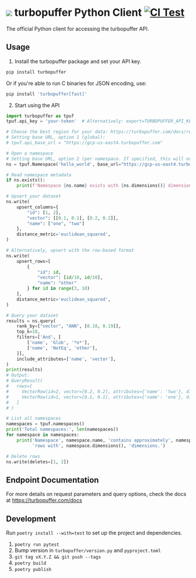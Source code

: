 ![](https://github.com/turbopuffer/turbopuffer-python/assets/1594638/0482aa50-4665-4998-afd3-78afe56b52f3) turbopuffer Python Client [![CI Test](https://github.com/turbopuffer/turbopuffer-python/actions/workflows/ci_test.yml/badge.svg)](https://github.com/turbopuffer/turbopuffer-python/actions/workflows/ci_test.yml)
=========================

The official Python client for accessing the turbopuffer API.

Usage
-----

1. Install the turbopuffer package and set your API key.
```sh
pip install turbopuffer
```
Or if you're able to run C binaries for JSON encoding, use:
```sh
pip install 'turbopuffer[fast]'
```

2. Start using the API
```py
import turbopuffer as tpuf
tpuf.api_key = 'your-token'  # Alternatively: export=TURBOPUFFER_API_KEY=your-token

# Choose the best region for your data: https://turbopuffer.com/docs/regions
# Setting base URL, option 1 (global):
# tpuf.api_base_url = "https://gcp-us-east4.turbopuffer.com"

# Open a namespace
# Setting base URL, option 2 (per namespace. If specified, this will override the global api_base_url):
ns = tpuf.Namespace('hello_world', base_url="https://gcp-us-east4.turbopuffer.com")

# Read namespace metadata
if ns.exists():
    print(f'Namespace {ns.name} exists with {ns.dimensions()} dimensions and approximately {ns.approx_count()} rows.')

# Upsert your dataset
ns.write(
    upsert_columns={
        "id": [1, 2],
        "vector": [[0.1, 0.1], [0.2, 0.2]],
        "name": ["one", "two"]
    },
    distance_metric='euclidean_squared',
)

# Alternatively, upsert with the row-based format
ns.write(
    upsert_rows=[
        {
            "id": id,
            "vector": [id/10, id/10],
            "name": "other"
        } for id in range(3, 10)
    ],
    distance_metric='euclidean_squared',
)

# Query your dataset
results = ns.query(
    rank_by=["vector", "ANN", [0.18, 0.19]],
    top_k=10,
    filters=['And', [
        ['name', 'Glob', '*o*'],
        ['name', 'NotEq', 'other'],
    ]],
    include_attributes=['name', 'vector'],
)
print(results)
# Output:
# QueryResult(
#   rows=[
#     VectorRow(id=2, vector=[0.2, 0.2], attributes={'name': 'two'}, dist=0.00049999997),
#     VectorRow(id=1, vector=[0.1, 0.1], attributes={'name': 'one'}, dist=0.0145)
#   ]
# )

# List all namespaces
namespaces = tpuf.namespaces()
print('Total namespaces:', len(namespaces))
for namespace in namespaces:
    print('Namespace', namespace.name, 'contains approximately', namespace.approx_count(),
          'rows with', namespace.dimensions(), 'dimensions.')

# Delete rows
ns.write(deletes=[1, 2])
```

Endpoint Documentation
----------------------

For more details on request parameters and query options, check the docs at https://turbopuffer.com/docs

## Development

Run `poetry install --with=test` to set up the project and dependencies.

1. `poetry run pytest`
2.  Bump version in `turbopuffer/version.py` and `pyproject.toml`
3. `git tag vX.Y.Z && git push --tags`
3. `poetry build`
4. `poetry publish`
